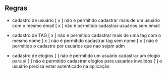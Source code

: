 ## Regras

- cadastro de usuário
    [ x ] não é permitido cadastrar mais de um usuário com o mesmo email
    [ x ] não é permitido cadastrar usuários sem email

- cadastro de TAG
    [ x ] não é permitido cadastrar mais de uma tag com o mesmo nome
    [ x ] não é permitido cadastrar tag sem nome
    [ x ] não é permitido o cadastro por usuários que nao sejam adm

- cadastro de elogios
    [ ] não é permitido um usuário cadastrar um elogio para si
    [ ] não é permitido cadastrar elogios para usuarios invalidos
    [ ] o usuário precisa estar autenticado na aplicação
